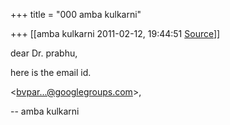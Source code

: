 +++
title = "000 amba kulkarni"

+++
[[amba kulkarni	2011-02-12, 19:44:51 [Source](https://groups.google.com/g/bvparishat/c/p3EugucHnlc)]]



dear Dr. prabhu,  
  
here is the email id.  
  
\<[bvpar...@googlegroups.com]()\>,  
  
  
-- amba kulkarni  
  
  

